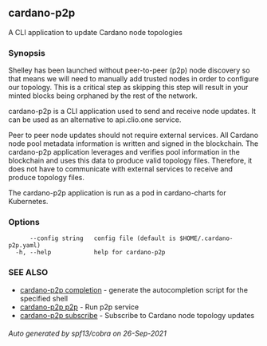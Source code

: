 ## cardano-p2p

A CLI application to update Cardano node topologies

### Synopsis

Shelley has been launched without peer-to-peer (p2p) node discovery so that means we will need to manually add trusted nodes in order to configure our topology. This is a critical step as skipping this step will result in your minted blocks being orphaned by the rest of the network.

cardano-p2p is a CLI application used to send and receive node updates. It can be used as an alternative
to api.clio.one service.

Peer to peer node updates should not require external services. All Cardano node pool metadata information is written and signed in the blockchain.
The cardano-p2p application leverages and verifies pool information in the blockchain
and uses this data to produce valid topology files. Therefore, it does not have to communicate with
external services to receive and produce topology files.

The cardano-p2p application is run as a pod in cardano-charts for Kubernetes.

### Options

```
      --config string   config file (default is $HOME/.cardano-p2p.yaml)
  -h, --help            help for cardano-p2p
```

### SEE ALSO

* [cardano-p2p completion](cardano-p2p_completion.md)	 - generate the autocompletion script for the specified shell
* [cardano-p2p p2p](cardano-p2p_p2p.md)	 - Run p2p service
* [cardano-p2p subscribe](cardano-p2p_subscribe.md)	 - Subscribe to Cardano node topology updates

###### Auto generated by spf13/cobra on 26-Sep-2021
